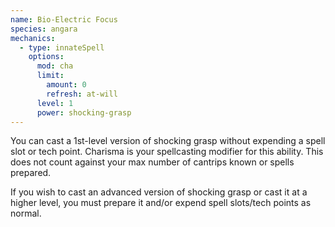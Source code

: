 ```yaml
---
name: Bio-Electric Focus
species: angara
mechanics:
  - type: innateSpell
    options:
      mod: cha
      limit:
        amount: 0
        refresh: at-will
      level: 1
      power: shocking-grasp
---
```

You can cast a 1st-level version of shocking grasp without expending a spell slot or tech point. Charisma is your
spellcasting modifier for this ability. This does not count against your max number of cantrips known or spells prepared.

If you wish to cast an advanced version of shocking grasp or cast it at a higher level, you must prepare it and/or
expend spell slots/tech points as normal.
